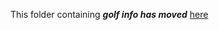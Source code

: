 
This folder containing ***golf info has moved*** [here](https://github.com/grantj-re3/BadLieGolf)


